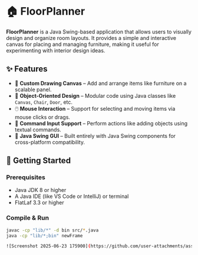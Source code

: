 # 🏠 FloorPlanner

**FloorPlanner** is a Java Swing-based application that allows users to visually design and organize room layouts. It provides a simple and interactive canvas for placing and managing furniture, making it useful for experimenting with interior design ideas.

## ✨ Features

- 🎨 **Custom Drawing Canvas** – Add and arrange items like furniture on a scalable panel.
- 🧱 **Object-Oriented Design** – Modular code using Java classes like `Canvas`, `Chair`, `Door`, etc.
- 🖱️ **Mouse Interaction** – Support for selecting and moving items via mouse clicks or drags.
- 🧭 **Command Input Support** – Perform actions like adding objects using textual commands.
- 📁 **Java Swing GUI** – Built entirely with Java Swing components for cross-platform compatibility.

## 🚀 Getting Started

### Prerequisites

- Java JDK 8 or higher
- A Java IDE (like VS Code or IntelliJ) or terminal
- FlatLaf 3.3 or higher

### Compile & Run

```bash
javac -cp "lib/*" -d bin src/*.java
java -cp "lib/*;bin" newFrame

![Screenshot 2025-06-23 175900](https://github.com/user-attachments/assets/cbb8d3e3-7250-4008-927b-d2b57273928b)

